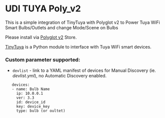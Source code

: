 # UDI TUYA Poly_v2
This is a simple integration of TinyTuya with Polyglot v2 to Power Tuya WiFi Smart Bulbs/Outlets and change Mode/Scene on Bulbs

Please install via [Polyglot v2](https://github.com/UniversalDevicesInc/polyglot-v2) Store.

[TinyTuya](https://pypi.org/project/tinytuya/) is a Python module to interface with Tuya WiFi smart devices.

### Custom parameter supported:
  - `devlist` - link to a YAML manifest of devices for Manual Discovery (ie. _devlist.yml_), no Automatic Discovery enabled.
  ```
     devices:
     - name: Bulb Name
       ip: 10.0.0.1
       ver: 3.3
       id: device_id
       key: device_key
       type: bulb (or oultet)
  ```